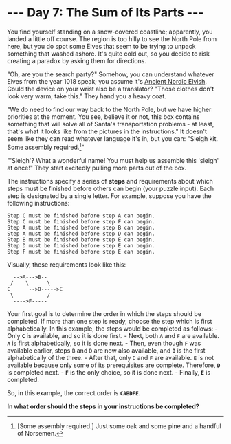 # --- Day 7: The Sum of Its Parts ---

You find yourself standing on a snow-covered coastline; apparently, you landed a little off course.  The region is too hilly to see the North Pole from here, but you do spot some Elves that seem to be trying to unpack something that washed ashore. It's quite cold out, so you decide to risk creating a paradox by asking them for directions.

"Oh, are you the search party?" Somehow, you can understand whatever Elves from the year 1018 speak; you assume it's [Ancient Nordic Elvish](/2015/day/6). Could the device on your wrist also be a translator? "Those clothes don't look very warm; take this." They hand you a heavy coat.

"We do need to find our way back to the North Pole, but we have higher priorities at the moment. You see, believe it or not, this box contains something that will solve all of Santa's transportation problems - at least, that's what it looks like from the pictures in the instructions."  It doesn't seem like they can read whatever language it's in, but you can: "Sleigh kit. Some assembly required.[^1]"

"'Sleigh'? What a wonderful name! You must help us assemble this 'sleigh' at once!" They start excitedly pulling more parts out of the box.

The instructions specify a series of **steps** and requirements about which steps must be finished before others can begin (your puzzle input). Each step is designated by a single letter. For example, suppose you have the following instructions:
```
Step C must be finished before step A can begin.
Step C must be finished before step F can begin.
Step A must be finished before step B can begin.
Step A must be finished before step D can begin.
Step B must be finished before step E can begin.
Step D must be finished before step E can begin.
Step F must be finished before step E can begin.
```

Visually, these requirements look like this:
```
  -->A--->B--
 /    \      \
C      -->D----->E
 \           /
  ---->F-----
```

Your first goal is to determine the order in which the steps should be completed. If more than one step is ready, choose the step which is first alphabetically. In this example, the steps would be completed as follows:
    - Only **`C`** is available, and so it is done first.
    - Next, both `A` and `F` are available. **`A`** is first alphabetically, so it is done next.
    - Then, even though `F` was available earlier, steps `B` and `D` are now also available, and **`B`** is the first alphabetically of the three.
    - After that, only `D` and `F` are available. `E` is not available because only some of its prerequisites are complete. Therefore, **`D`** is completed next.
    - **`F`** is the only choice, so it is done next.
    - Finally, **`E`** is completed.

So, in this example, the correct order is **`CABDFE`**.

**In what order should the steps in your instructions be completed?**

[^1]: [Some assembly required.] Just some oak and some pine and a handful of Norsemen.

